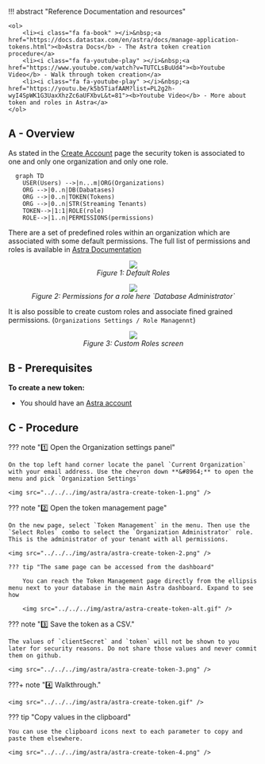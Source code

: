 <link rel="stylesheet" href="https://maxcdn.bootstrapcdn.com/font-awesome/4.6.1/css/font-awesome.min.css">

!!! abstract "Reference Documentation and resources"

    <ol>
        <li><i class="fa fa-book" ></i>&nbsp;<a href="https://docs.datastax.com/en/astra/docs/manage-application-tokens.html"><b>Astra Docs</b> - The Astra token creation procedure</a>
        <li><i class="fa fa-youtube-play" ></i>&nbsp;<a href="https://www.youtube.com/watch?v=TUTCLsBuUd4"><b>Youtube Video</b> - Walk through token creation</a>
        <li><i class="fa fa-youtube-play" ></i>&nbsp;<a href="https://youtu.be/k5b5TiafAAM?list=PL2g2h-wyI4SpWK1G3UaxXhzZc6aUFXbvL&t=81"><b>Youtube Video</b> - More about token and roles in Astra</a>
    </ol>

## A - Overview

As stated in the [Create Account](create-account) page the security token is associated to one and only one organization and only one role.

```mermaid
  graph TD
    USER(Users) -->|n...m|ORG(Organizations)
    ORG -->|0..n|DB(Dabatases)
    ORG -->|0..n|TOKEN(Tokens)
    ORG -->|0..n|STR(Streaming Tenants)
    TOKEN-->|1:1|ROLE(role)
    ROLE-->|1..n|PERMISSIONS(permissions)
```

There are a set of predefined roles within an organization which are associated with some default permissions. The full list of permissions and roles is available in [Astra Documentation](https://docs.datastax.com/en/astra/docs/user-permissions.html)

<center>
<img src="../../../img/astra/roles-1.png" />
<br/><i>Figure 1: Default Roles</i>

<p>
<img src="../../../img/astra/roles-11.png" />
<br/><i>Figure 2: Permissions for a role here `Database Administrator`</i>
</p>
</center>

It is also possible to create custom roles and associate fined grained permissions. (`Organizations Settings / Role Managennt`)

<center>
<img src="../../../img/astra/roles-2.png" />
<br/><i>Figure 3: Custom Roles screen</i>
</center>

## B - Prerequisites

**To create a new token:**

- You should have an [Astra account](http://astra.datastax.com/)

## C - Procedure

??? note "1️⃣ Open the Organization settings panel"

    On the top left hand corner locate the panel `Current Organization` with your email address. Use the chevron down **&#8964;** to open the menu and pick `Organization Settings`

    <img src="../../../img/astra/astra-create-token-1.png" />

??? note "2️⃣ Open the token management page"

    On the new page, select `Token Management` in the menu. Then use the `Select Roles` combo to select the `Organization Administrator` role. This is the administrator of your tenant with all permissions.

    <img src="../../../img/astra/astra-create-token-2.png" />

    ??? tip "The same page can be accessed from the dashboard"

        You can reach the Token Management page directly from the ellipsis menu next to your database in the main Astra dashboard. Expand to see how

        <img src="../../../img/astra/astra-create-token-alt.gif" />

??? note "3️⃣ Save the token as a CSV."

    The values of `clientSecret` and `token` will not be shown to you later for security reasons. Do not share those values and never commit them on github.

    <img src="../../../img/astra/astra-create-token-3.png" />

???+ note "4️⃣ Walkthrough."

    <img src="../../../img/astra/astra-create-token.gif" />

??? tip "Copy values in the clipboard"

    You can use the clipboard icons next to each parameter to copy and paste them elsewhere.

    <img src="../../../img/astra/astra-create-token-4.png" />
